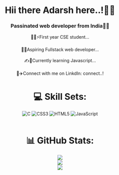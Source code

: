 <body text-align:center>
<h1 font-align:center;> Hii there Adarsh here..!👋👋</h1>
<h3 align: center;>Passinated web developer from India👨‍💻 </h3>
<p align:left;>
  🧑‍💻⚡First year CSE student...<br><br>
  🙇💫Aspiring Fullstack web developer... <br><br>
  ✍️🌟Currently learning Javascript...<br><br>
🚂✈️Connect with me on LinkdIn: <a style="text-decoration:none"  
  class="libutton" href="https://www.linkedin.com/comm/mynetwork/discovery-see-all?usecase=PEOPLE_FOLLOWS&followMember=adarsh20082006" target="_blank">connect..!</a>

# 💻 Skill Sets:
![C](https://img.shields.io/badge/c-%2300599C.svg?style=flat&logo=c&logoColor=white) ![CSS3](https://img.shields.io/badge/css3-%231572B6.svg?style=flat&logo=css3&logoColor=white) ![HTML5](https://img.shields.io/badge/html5-%23E34F26.svg?style=flat&logo=HTML5&logoColor=white) ![JavaScript](https://img.shields.io/badge/javascript-%23323330.svg?style=flat&logo=Javascript&logoColor=yellow)<br><br></p>
# 📊 GitHub Stats:
![](https://github-readme-stats.vercel.app/api?username=Adarsh20082006&theme=blueberry&hide_border=true&include_all_commits=true&count_private=true)<br/>
![](https://github-readme-streak-stats.herokuapp.com/?user=Adarsh20082006&theme=blueberry&hide_border=true)<br/>
![](https://github-readme-stats.vercel.app/api/top-langs/?username=Adarsh20082006&theme=blueberry&hide_border=true&include_all_commits=true&count_private=true&layout=compact)
</body>
<style>
  body{
    margin:auto;
    width:100%;
    text-align:center;
  }
</style>
<!-- Proudly created with GPRM ( https://gprm.itsvg.in ) -->
